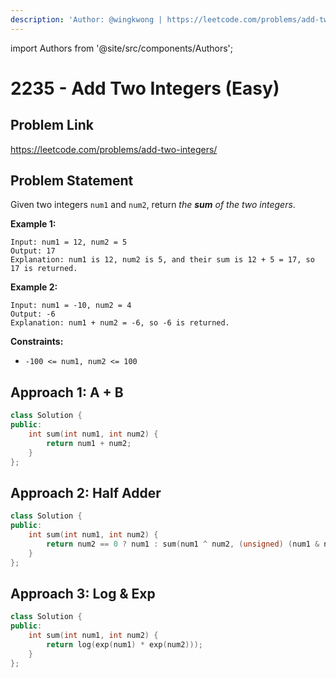 ```yaml
---
description: 'Author: @wingkwong | https://leetcode.com/problems/add-two-integers/'
---
```


import Authors from '@site/src/components/Authors';

# 2235 - Add Two Integers (Easy)

## Problem Link

https://leetcode.com/problems/add-two-integers/

## Problem Statement

Given two integers `num1` and `num2`, return _the **sum** of the two integers_.

**Example 1:**

```
Input: num1 = 12, num2 = 5
Output: 17
Explanation: num1 is 12, num2 is 5, and their sum is 12 + 5 = 17, so 17 is returned.
```

**Example 2:**

```
Input: num1 = -10, num2 = 4
Output: -6
Explanation: num1 + num2 = -6, so -6 is returned.
```

**Constraints:**

* `-100 <= num1, num2 <= 100`

## Approach 1: A + B

<Authors names="@wingkwong"/>

```cpp
class Solution {
public:
    int sum(int num1, int num2) {
        return num1 + num2;
    }
};
```

## Approach 2: Half Adder

<Authors names="@wingkwong"/>

```cpp
class Solution {
public:
    int sum(int num1, int num2) {
        return num2 == 0 ? num1 : sum(num1 ^ num2, (unsigned) (num1 & num2) << 1);
    }
};
```

## Approach 3: Log & Exp

<Authors names="@wingkwong"/>

```cpp
class Solution {
public:
    int sum(int num1, int num2) {
        return log(exp(num1) * exp(num2)));
    }
};
```
